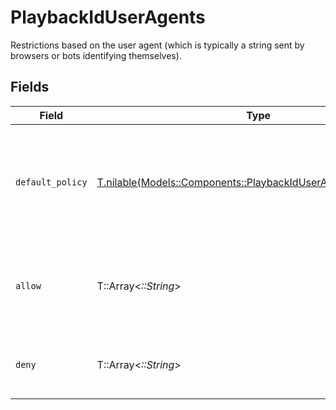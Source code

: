 # PlaybackIdUserAgents

Restrictions based on the user agent (which is typically a string sent by browsers or bots identifying themselves).


## Fields

| Field                                                                                                                        | Type                                                                                                                         | Required                                                                                                                     | Description                                                                                                                  | Example                                                                                                                      |
| ---------------------------------------------------------------------------------------------------------------------------- | ---------------------------------------------------------------------------------------------------------------------------- | ---------------------------------------------------------------------------------------------------------------------------- | ---------------------------------------------------------------------------------------------------------------------------- | ---------------------------------------------------------------------------------------------------------------------------- |
| `default_policy`                                                                                                             | [T.nilable(Models::Components::PlaybackIdUserAgentsDefaultPolicy)](../../models/shared/playbackiduseragentsdefaultpolicy.md) | :heavy_minus_sign:                                                                                                           | This sets the default behavior for user agent access (either "allow" or "deny").                                             | allow                                                                                                                        |
| `allow`                                                                                                                      | T::Array<*::String*>                                                                                                         | :heavy_minus_sign:                                                                                                           | A list of specific user agents that are allowed to access the resource.                                                      |                                                                                                                              |
| `deny`                                                                                                                       | T::Array<*::String*>                                                                                                         | :heavy_minus_sign:                                                                                                           | A list of specific user agents that are blocked.                                                                             |                                                                                                                              |